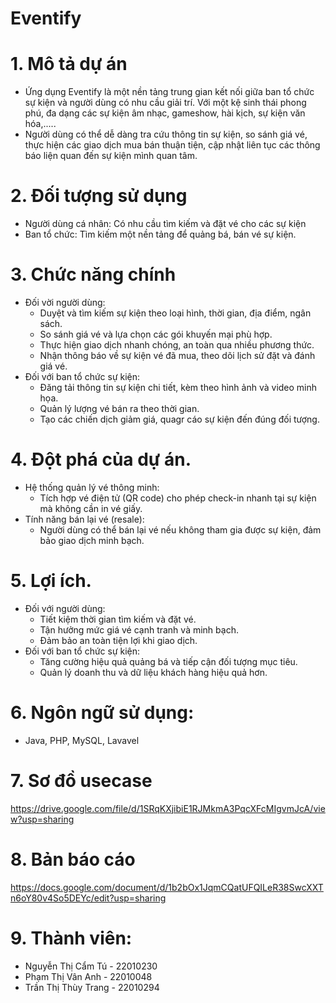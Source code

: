 # Eventify 

# 1. Mô tả dự án 
  - Ứng dụng Eventify là một nền tảng trung gian kết nối giữa ban tổ chức sự kiện và người dùng có nhu cầu giải trí. Với một kệ sinh thái phong phú, đa dạng các sự kiện âm nhạc, gameshow, hài kịch, sự kiện văn hóa,.....
  - Người dùng có thể dễ dàng tra cứu thông tin sự kiện, so sánh giá vé, thực hiện các giao dịch mua bán thuận tiện, cập nhật liên tục các thông báo liện quan đến sự kiện mình quan tâm.

# 2. Đối tượng sử dụng

  - Người dùng cá nhân: Có nhu cầu tìm kiếm và đặt vé cho các sự kiện
  - Ban tổ chức: Tìm kiếm một nền tảng để quảng bá, bán vé sự kiện.

# 3. Chức năng chính
  - Đối vời người dùng:
    * Duyệt và tìm kiếm sự kiện theo loại hình, thời gian, địa điểm, ngân sách.
    * So sánh giá vé và lựa chọn các gói khuyến mại phù hợp.
    * Thực hiện giao dịch nhanh chóng, an toàn qua nhiều phương thức.
    * Nhận thông báo về sự kiện vé đã mua, theo dõi lịch sử đặt và đánh giá vé.
  - Đối với ban tổ chức sự kiện:
    * Đăng tải thông tin sự kiện chi tiết, kèm theo hình ảnh và video minh họa.
    * Quản lý lượng vé bán ra theo thời gian.
    * Tạo các chiến dịch giảm giá, quagr cáo sự kiện đến đúng đối tượng.
# 4. Đột phá của dự án.
  - Hệ thống quản lý vé thông minh:
    * Tích hợp vé điện tử (QR code) cho phép check-in nhanh tại sự kiện mà không cần in vé giấy.
  - Tính năng bán lại vé (resale):
    * Người dùng có thể bán lại vé nếu không tham gia được sự kiện, đảm bảo giao dịch minh bạch.
# 5. Lợi ích.
  - Đối với người dùng:
    * Tiết kiệm thời gian tìm kiếm và đặt vé.
    * Tận hưởng mức giá vé cạnh tranh và minh bạch.
    * Đảm bảo an toàn tiện lợi khi giao dịch.
  - Đối với ban tổ chức sự kiện:
    * Tăng cường hiệu quả quảng bá và tiếp cận đối tượng mục tiêu.
    * Quản lý doanh thu và dữ liệu khách hàng hiệu quả hơn.
# 6. Ngôn ngữ sử dụng:  
  - Java, PHP, MySQL, Lavavel
# 7. Sơ đồ usecase
  https://drive.google.com/file/d/1SRqKXjibiE1RJMkmA3PqcXFcMIgvmJcA/view?usp=sharing
# 8. Bản báo cáo
  https://docs.google.com/document/d/1b2bOx1JqmCQatUFQILeR38SwcXXTn6oY80v4So5DEYc/edit?usp=sharing
# 9. Thành viên:
  - Nguyễn Thị Cẩm Tú - 22010230
  - Phạm Thị Vân Anh - 22010048
  - Trần Thị Thùy Trang - 22010294

